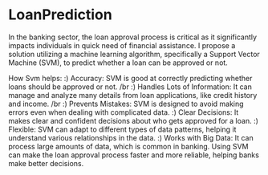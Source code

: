 # LoanPrediction


In the banking sector, the loan approval process is critical as it significantly impacts individuals in quick need of financial assistance. I propose a solution utilizing a machine learning algorithm, specifically a Support Vector Machine (SVM), to predict whether a loan can be approved or not.

How Svm helps:
:) Accuracy: SVM is good at correctly predicting whether loans should be approved or not. /br
:) Handles Lots of Information: It can manage and analyze many details from loan applications, like credit history and income. /br
:) Prevents Mistakes: SVM is designed to avoid making errors even when dealing with complicated data.
:) Clear Decisions: It makes clear and confident decisions about who gets approved for a loan.
:) Flexible: SVM can adapt to different types of data patterns, helping it understand various relationships in the data.
:) Works with Big Data: It can process large amounts of data, which is common in banking.
Using SVM can make the loan approval process faster and more reliable, helping banks make better decisions.
